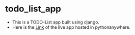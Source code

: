 # todo_list_app
* This is a TODO-List app built using django.
* Here is the [Link](https://github.com/Monsterglitch/todo_list_app) of the live app hosted in pythonanywhere.
